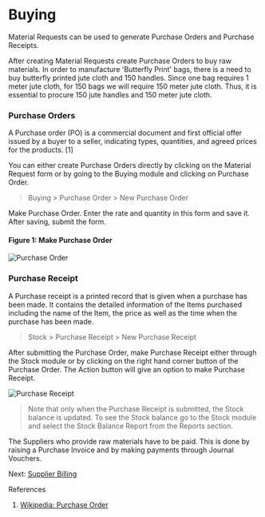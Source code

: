 # Buying

<p class="lead"> Material Requests can be used to generate Purchase Orders and Purchase Receipts.</p>

After creating Material Requests create Purchase Orders to buy raw materials. In order to manufacture 'Butterfly Print' bags, there is a need to buy butterfly printed jute cloth and 150 handles. Since one bag requires 1 meter jute cloth, for 150 bags we will require 150 meter jute cloth. Thus, it is essential to procure 150 jute handles and 150 meter jute cloth.

### Purchase Orders

A Purchase order (PO) is a commercial document and first official offer issued by a buyer to a seller, indicating types, quantities, and agreed prices for the products. [1] 

You can either create Purchase Orders directly by clicking on the Material Request form or by going to the Buying module and clicking on Purchase Order.

> Buying > Purchase Order > New Purchase Order

Make Purchase Order. Enter the rate and quantity in this form and save it. After saving, submit the form.

#### Figure 1: Make Purchase Order

![Purchase Order](assets/erpnext_org/images/erpnext/m-t-s-purchase-order.png)

### Purchase Receipt

A Purchase receipt is a printed record that is given when a purchase has been made. It contains the detailed information of the Items purchased including the name of the Item, the price as well as the time when the purchase has been made.

> Stock > Purchase Receipt > New Purchase Receipt


After submitting the Purchase Order, make Purchase Receipt either through the Stock module or by clicking on the right hand corner button of the Purchase Order. The Action button will give an option to make Purchase Receipt.

![Purchase Receipt](assets/erpnext_org/images/erpnext/m-t-s-purchase-receipt.png)

> Note that only when the Purchase Receipt is submitted, the Stock balance is updated. To see the Stock balance go to the Stock module and select the Stock Balance Report from the Reports section.

The Suppliers who provide raw materials have to be paid. This is done by raising a Purchase Invoice and by making payments through Journal Vouchers.

Next: [Supplier Billing](/apps/erpnext/guide-books/make-to-stock/supplier-billing)



References

1. [Wikipedia: Purchase Order](http://en.wikipedia.org/wiki/Purchase_order)